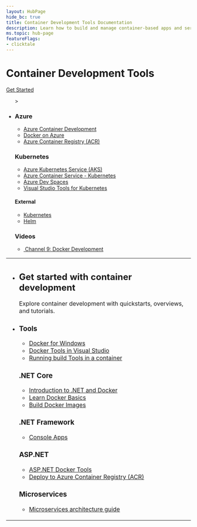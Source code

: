 ```yaml
---
layout: HubPage
hide_bc: true
title: Container Development Tools Documentation
description: Learn how to build and manage container-based apps and services. Get documentation, example code, tutorials, and more.
ms.topic: hub-page
featureFlags:
- clicktale
---
```

<div id="main" class="v2">
    <div class="container">
        <h1 class="visually-hidden">Container Development Tools</h1>
        <a href="#get-started">Get Started</a>
        <table>
            <tr>
                <td width="50%">
                    <ul id="get-started1" class="cardsL">
                        <li>
                            <div class="container intro">
                                <h2 class="likeAnH1">Get started with container development</h2>
                                <p>Explore container development with quickstarts, overviews, and tutorials.</p>
                            </div>
                        </li>
                        <li>
                            <div class="cardSize">
                                <div class="cardPadding">
                                    <div class="card">
                                        <div class="cardText">
                                            <h3>Tools</h3>
                                            <ul class="noBullet">
                                                <li><a class="barLink" href="http://wwww.docker.com/docker-windows">Docker for Windows</a></li>
                                                <li><a class="barLink" href="">Docker Tools in Visual Studio</a></li>
                                                <li><a class="barLink" href="/visualstudio/install/build-tools-container">Running build Tools in a container</a></li>
                                            </ul>
                                        </div>
                                    </div>
                                </div>
                            </div>
                            <div class="cardSize">
                                <div class="cardPadding">
                                    <div class="card">
                                        <div class="cardText">
                                            <h3>.NET Core</h3>
                                            <ul class="noBullet">
                                                <li><a class="barLink" href="/dotnet/core/docker/intro-net-docker">Introduction to .NET and Docker</a></li>
                                                <li><a class="barLink" href="/dotnet/core/docker/docker-basics-dotnet-core">Learn Docker Basics</a></li>
                                                <li><a class="barLink" href="/dotnet/core/docker/building-net-docker-images">Build Docker Images</a></li>
                                            </ul>
                                        </div>
                                    </div>
                                </div>
                            </div>
                            <div class="cardSize">
                                <div class="cardPadding">
                                    <div class="card">
                                        <div class="cardText">
                                            <h3>.NET Framework</h3>
                                            <ul class="noBullet">
                                                <li><a class="barLink" href="/dotnet/framework/docker/console">Console Apps</a></li>
                                            </ul>
                                        </div>
                                    </div>
                                </div>
                            </div>
                            <div class="cardSize">
                                <div class="cardPadding">
                                    <div class="card">
                                        <div class="cardText">
                                            <h3>ASP.NET</h3>
                                            <ul class="noBullet">
                                                <li><a class="barLink" href="/aspnet/core/host-and-deploy/docker/visual-studio-tools-for-docker?view=aspnetcore-2.1">ASP.NET Docker Tools</a></li>
                                                <li><a class="barLink" href="/azure/vs-azure-tools-docker-hosting-web-apps-in-docker">Deploy to Azure Container Registry (ACR)</a></li>
                                            </ul>
                                        </div>
                                    </div>
                                </div>
                            </div>
                            <div class="cardSize">
                                <div class="cardPadding">
                                    <div class="card">
                                        <div class="cardText">
                                            <h3>Microservices</h3>
                                            <ul class="noBullet">
                                                <li><a class="barLink" href="/dotnet/standard/containerized-lifecycle-architecture/">Microservices architecture guide</a></li>
                                            </ul>
                                        </div>
                                    </div>
                                </div>
                            </div>
                        </li>
                    </ul>
                </td>
                </td>
                    <ul id="get-started2" class="cardsL">>
                        <li>
                            <div class="cardSize">
                                <div class="cardPadding">
                                    <div class="card">
                                        <div class="cardText">
                                            <h3>Azure</h3>
                                            <ul class="noBullet">
                                                <li><a class="barLink" href="/azure/containers/">Azure Container Development</a></li>
                                                <li><a class="barLink" href="/azure/docker/">Docker on Azure</a></li>
                                                <li><a class="barLink" href="/azure/container-registry/">Azure Container Registry (ACR)</a></li>
                                            </ul>
                                        </div>
                                    </div>
                                </div>
                            </div>
                            <div class="cardSize">
                                <div class="cardPadding">
                                    <div class="card">
                                        <div class="cardText">
                                            <h3>Kubernetes</h3>
                                            <ul class="noBullet">
                                                <li><a class="barLink" href="/azure/aks/">Azure Kubernetes Service (AKS)</a></li>
                                                <li><a class="barLink" href="/azure/container-service/kubernetes">Azure Container Service - Kubernetes</a></li>
                                                <li><a class="barLink" href="/azure/dev-spaces/">Azure Dev Spaces</a></li>
                                                <li><a class="barLink" href="/visualstudio/kubernetes/">Visual Studio Tools for Kubernetes</a></li>
                                            </ul>
                                            <h4>External</h4>
                                            <ul class="noBullet">
                                                <li><a class="barLink" href="https://kubernetes.io">Kubernetes</a></li>
                                                <li><a class="barLink" href="https://helm.sh">Helm</a></li>
                                            </ul>
                                        </div>
                                    </div>
                                </div>
                            </div>
                            <div class="cardSize">
                                <div class="cardPadding">
                                <div class="card">
                                    <div class="cardText">
                                        <h3>Videos</h3>
                                        <ul class="noBullet">
                                            <li>
                                                <a class="barLink" href="https://channel9.msdn.com/Events/Visual-Studio/Visual-Studio-2017-Launch/T111">
                                                <img src="media/index/i_video.svg" alt="">
                                                Channel 9: Docker Development
                                            </a>
                                        </li>
                                    </ul>
                                </div>
                            </div>
                        </li>
                    </ul>
                </td>
            </tr>
        </table>
    </div>
</div>

